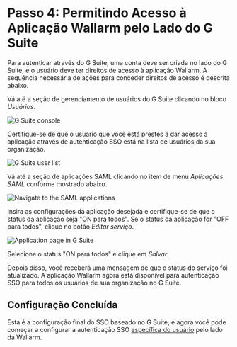 # Passo 4: Permitindo Acesso à Aplicação Wallarm pelo Lado do G Suite

[img-gsuite-console]:           ../../../../images/admin-guides/configuration-guides/sso/gsuite/gsuite-console.png
[img-user-list]:                ../../../../images/admin-guides/configuration-guides/sso/gsuite/user-list.png
[img-gsuite-navigation-saml]:   ../../../../images/admin-guides/configuration-guides/sso/gsuite/gsuite-navigation-saml.png
[img-app-page]:                 ../../../../images/admin-guides/configuration-guides/sso/gsuite/gsuite-app-page.png

[doc-use-user-auth]:            ../employ-user-auth.md

Para autenticar através do G Suite, uma conta deve ser criada no lado do G Suite, e o usuário deve ter direitos de acesso à aplicação Wallarm. A sequência necessária de ações para conceder direitos de acesso é descrita abaixo.

Vá até a seção de gerenciamento de usuários do G Suite clicando no bloco *Usuários*.

![G Suite console][img-gsuite-console]

Certifique-se de que o usuário que você está prestes a dar acesso à aplicação através de autenticação SSO está na lista de usuários da sua organização.

![G Suite user list][img-user-list]

Vá até a seção de aplicações SAML clicando no item de menu *Aplicações SAML* conforme mostrado abaixo.

![Navigate to the SAML applications][img-gsuite-navigation-saml]

Insira as configurações da aplicação desejada e certifique-se de que o status da aplicação seja "ON para todos". Se o status da aplicação for "OFF para todos", clique no botão *Editar serviço*.

![Application page in G Suite][img-app-page]

Selecione o status "ON para todos" e clique em *Salvar*.

Depois disso, você receberá uma mensagem de que o status do serviço foi atualizado. A aplicação Wallarm agora está disponível para autenticação SSO para todos os usuários de sua organização no G Suite.


## Configuração Concluída

Esta é a configuração final do SSO baseado no G Suite, e agora você pode começar a configurar a autenticação SSO [específica do usuário][doc-use-user-auth] pelo lado da Wallarm.
